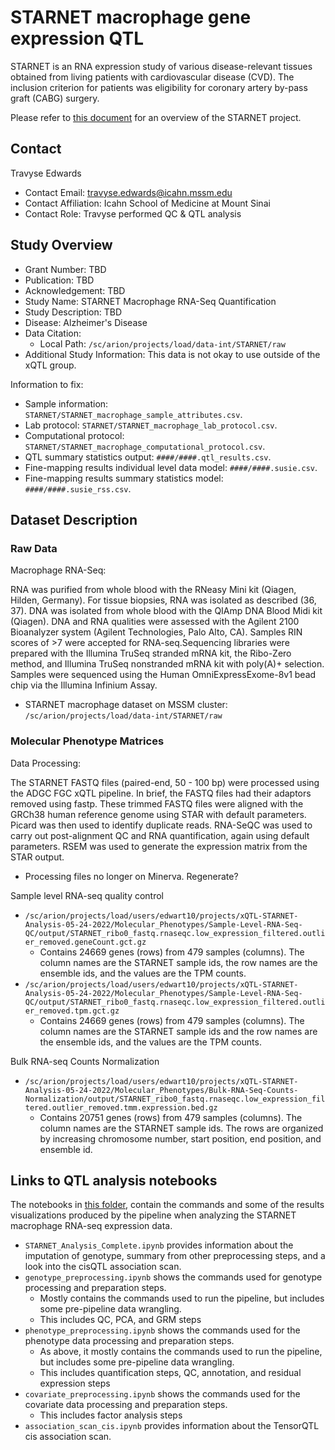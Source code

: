 # STARNET macrophage gene expression QTL

STARNET is an RNA expression study of various disease-relevant tissues obtained from living patients with cardiovascular disease (CVD). The inclusion criterion for patients was eligibility for coronary artery by-pass graft (CABG) surgery.

Please refer to [this document](https://github.com/cumc/fungen-xqtl-analysis/tree/main/analysis/Marcora_MSSM/STARNET) for an overview of the STARNET project.

## Contact

Travyse Edwards

- Contact Email: travyse.edwards@icahn.mssm.edu
- Contact Affiliation: Icahn School of Medicine at Mount Sinai
- Contact Role: Travyse performed QC & QTL analysis

## Study Overview

- Grant Number: TBD
- Publication: TBD
- Acknowledgement: TBD
- Study Name: STARNET Macrophage RNA-Seq Quantification
- Study Description: TBD
- Disease: Alzheimer's Disease
- Data Citation:
  - Local Path: `/sc/arion/projects/load/data-int/STARNET/raw`
- Additional Study Information: This data is not okay to use outside of the xQTL group.

Information to fix:

- Sample information: `STARNET/STARNET_macrophage_sample_attributes.csv`.
- Lab protocol: `STARNET/STARNET_macrophage_lab_protocol.csv`.
- Computational protocol: `STARNET/STARNET_macrophage_computational_protocol.csv`.
- QTL summary statistics output: `####/####.qtl_results.csv`.
- Fine-mapping results individual level data model: `####/####.susie.csv`.
- Fine-mapping results summary statistics model: `####/####.susie_rss.csv`.

## Dataset Description

### Raw Data

Macrophage RNA-Seq:

RNA was purified from whole blood with the RNeasy Mini kit (Qiagen, Hilden, Germany). For tissue biopsies, RNA was isolated as described (36, 37). DNA was isolated from whole blood with the QIAmp DNA Blood Midi kit (Qiagen). DNA and RNA qualities were assessed with the Agilent 2100 Bioanalyzer system (Agilent Technologies, Palo Alto, CA). Samples RIN scores of >7 were accepted for RNA-seq.Sequencing libraries were prepared with the Illumina TruSeq stranded mRNA kit, the Ribo-Zero method, and Illumina TruSeq nonstranded mRNA kit with poly(A)+ selection. Samples were sequenced using the Human OmniExpressExome-8v1 bead chip via the Illumina Infinium Assay.

- STARNET macrophage dataset on MSSM cluster:  `/sc/arion/projects/load/data-int/STARNET/raw`
  
### Molecular Phenotype Matrices

Data Processing:

The STARNET FASTQ files (paired-end, 50 - 100 bp) were processed using the ADGC FGC xQTL pipeline. In brief, the FASTQ files had their adaptors removed using fastp. These trimmed FASTQ files were aligned with the GRCh38 human reference genome using STAR with default parameters. Picard was then used to identify duplicate reads. RNA-SeQC was used to carry out post-alignment QC and RNA quantification, again using default parameters. RSEM was used to generate the expression matrix from the STAR output. 

- Processing files no longer on Minerva. Regenerate?

Sample level RNA-seq quality control

- `/sc/arion/projects/load/users/edwart10/projects/xQTL-STARNET-Analysis-05-24-2022/Molecular_Phenotypes/Sample-Level-RNA-Seq-QC/output/STARNET_ribo0_fastq.rnaseqc.low_expression_filtered.outlier_removed.geneCount.gct.gz`
  - Contains 24669 genes (rows) from 479 samples (columns). The column names are the STARNET sample ids, the row names are the ensemble ids, and the values are the TPM counts. 
- `/sc/arion/projects/load/users/edwart10/projects/xQTL-STARNET-Analysis-05-24-2022/Molecular_Phenotypes/Sample-Level-RNA-Seq-QC/output/STARNET_ribo0_fastq.rnaseqc.low_expression_filtered.outlier_removed.tpm.gct.gz`
  - Contains 24669 genes (rows) from 479 samples (columns). The column names are the STARNET sample ids and the row names are the ensemble ids, and the values are the TPM counts.

Bulk RNA-seq Counts Normalization

- `/sc/arion/projects/load/users/edwart10/projects/xQTL-STARNET-Analysis-05-24-2022/Molecular_Phenotypes/Bulk-RNA-Seq-Counts-Normalization/output/STARNET_ribo0_fastq.rnaseqc.low_expression_filtered.outlier_removed.tmm.expression.bed.gz`
  - Contains 20751 genes (rows) from 479 samples (columns). The column names are the STARNET sample ids. The rows are organized by increasing chromosome number, start position, end position, and ensemble id.


## Links to QTL analysis notebooks

The notebooks in [this folder](https://github.com/cumc/fungen-xqtl-analysis/tree/main/analysis/Marcora_MSSM/STARNET), contain the commands and some of the results visualizations produced by the pipeline when analyzing the STARNET macrophage RNA-seq expression data.

- `STARNET_Analysis_Complete.ipynb` provides information about the imputation of genotype, summary from other preprocessing steps, and a look into the cisQTL association scan.
- `genotype_preprocessing.ipynb` shows the commands used for genotype processing and preparation steps.
  - Mostly contains the commands used to run the pipeline, but includes some pre-pipeline data wrangling.
  - This includes QC, PCA, and GRM steps
- `phenotype_preprocessing.ipynb` shows the commands used for the phenotype data processing and preparation steps.
  - As above, it mostly contains the commands used to run the pipeline, but includes some pre-pipeline data wrangling.
  - This includes quantification steps, QC, annotation, and residual expression steps
- `covariate_preprocessing.ipynb` shows the commands used for the covariate data processing and preparation steps.
  - This includes factor analysis steps
- `association_scan_cis.ipynb` provides information about the TensorQTL cis association scan.
